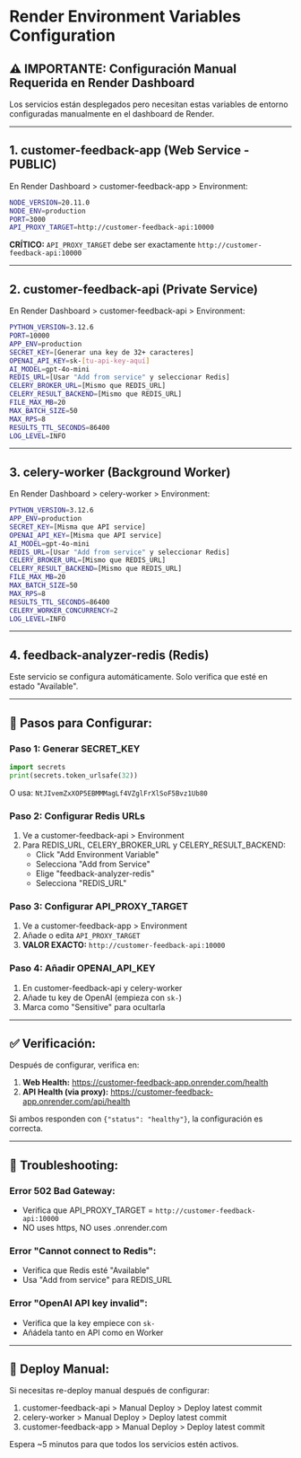 # Render Environment Variables Configuration

## ⚠️ IMPORTANTE: Configuración Manual Requerida en Render Dashboard

Los servicios están desplegados pero necesitan estas variables de entorno configuradas manualmente en el dashboard de Render.

---

## 1. customer-feedback-app (Web Service - PUBLIC)

En Render Dashboard > customer-feedback-app > Environment:

```bash
NODE_VERSION=20.11.0
NODE_ENV=production
PORT=3000
API_PROXY_TARGET=http://customer-feedback-api:10000
```

**CRÍTICO:** `API_PROXY_TARGET` debe ser exactamente `http://customer-feedback-api:10000`

---

## 2. customer-feedback-api (Private Service)

En Render Dashboard > customer-feedback-api > Environment:

```bash
PYTHON_VERSION=3.12.6
PORT=10000
APP_ENV=production
SECRET_KEY=[Generar una key de 32+ caracteres]
OPENAI_API_KEY=sk-[tu-api-key-aquí]
AI_MODEL=gpt-4o-mini
REDIS_URL=[Usar "Add from service" y seleccionar Redis]
CELERY_BROKER_URL=[Mismo que REDIS_URL]
CELERY_RESULT_BACKEND=[Mismo que REDIS_URL]
FILE_MAX_MB=20
MAX_BATCH_SIZE=50
MAX_RPS=8
RESULTS_TTL_SECONDS=86400
LOG_LEVEL=INFO
```

---

## 3. celery-worker (Background Worker)

En Render Dashboard > celery-worker > Environment:

```bash
PYTHON_VERSION=3.12.6
APP_ENV=production
SECRET_KEY=[Misma que API service]
OPENAI_API_KEY=[Misma que API service]
AI_MODEL=gpt-4o-mini
REDIS_URL=[Usar "Add from service" y seleccionar Redis]
CELERY_BROKER_URL=[Mismo que REDIS_URL]
CELERY_RESULT_BACKEND=[Mismo que REDIS_URL]
FILE_MAX_MB=20
MAX_BATCH_SIZE=50
MAX_RPS=8
RESULTS_TTL_SECONDS=86400
CELERY_WORKER_CONCURRENCY=2
LOG_LEVEL=INFO
```

---

## 4. feedback-analyzer-redis (Redis)

Este servicio se configura automáticamente. Solo verifica que esté en estado "Available".

---

## 📝 Pasos para Configurar:

### Paso 1: Generar SECRET_KEY
```python
import secrets
print(secrets.token_urlsafe(32))
```
O usa: `NtJIvemZxXOP5EBMMMagLf4VZglFrXlSoF5Bvz1Ub80`

### Paso 2: Configurar Redis URLs
1. Ve a customer-feedback-api > Environment
2. Para REDIS_URL, CELERY_BROKER_URL y CELERY_RESULT_BACKEND:
   - Click "Add Environment Variable"
   - Selecciona "Add from Service"
   - Elige "feedback-analyzer-redis"
   - Selecciona "REDIS_URL"

### Paso 3: Configurar API_PROXY_TARGET
1. Ve a customer-feedback-app > Environment
2. Añade o edita `API_PROXY_TARGET`
3. **VALOR EXACTO:** `http://customer-feedback-api:10000`

### Paso 4: Añadir OPENAI_API_KEY
1. En customer-feedback-api y celery-worker
2. Añade tu key de OpenAI (empieza con `sk-`)
3. Marca como "Sensitive" para ocultarla

---

## ✅ Verificación:

Después de configurar, verifica en:

1. **Web Health:** https://customer-feedback-app.onrender.com/health
2. **API Health (via proxy):** https://customer-feedback-app.onrender.com/api/health

Si ambos responden con `{"status": "healthy"}`, la configuración es correcta.

---

## 🔴 Troubleshooting:

### Error 502 Bad Gateway:
- Verifica que API_PROXY_TARGET = `http://customer-feedback-api:10000`
- NO uses https, NO uses .onrender.com

### Error "Cannot connect to Redis":
- Verifica que Redis esté "Available"
- Usa "Add from service" para REDIS_URL

### Error "OpenAI API key invalid":
- Verifica que la key empiece con `sk-`
- Añádela tanto en API como en Worker

---

## 🚀 Deploy Manual:

Si necesitas re-deploy manual después de configurar:

1. customer-feedback-api > Manual Deploy > Deploy latest commit
2. celery-worker > Manual Deploy > Deploy latest commit
3. customer-feedback-app > Manual Deploy > Deploy latest commit

Espera ~5 minutos para que todos los servicios estén activos.